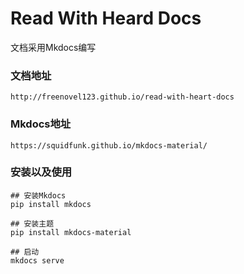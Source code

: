 # Read With Heard Docs

文档采用Mkdocs编写

### 文档地址

```
http://freenovel123.github.io/read-with-heart-docs
```

### Mkdocs地址

```
https://squidfunk.github.io/mkdocs-material/
```

### 安装以及使用

```
## 安装Mkdocs
pip install mkdocs

## 安装主题
pip install mkdocs-material

## 启动
mkdocs serve

```